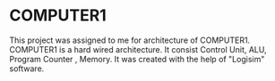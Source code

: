 # COMPUTER1
This project was assigned to me for architecture of COMPUTER1.
COMPUTER1 is a hard wired architecture.
It  consist Control Unit, ALU, Program Counter , Memory.
It was created with the help of "Logisim" software.
